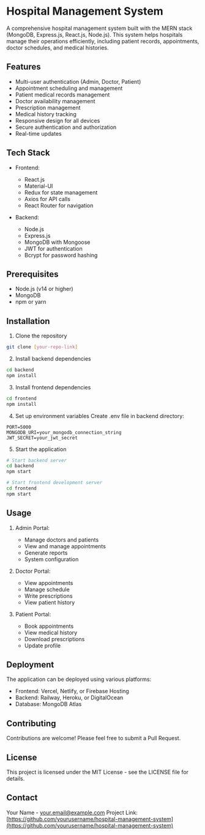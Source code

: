 # Hospital Management System

A comprehensive hospital management system built with the MERN stack (MongoDB, Express.js, React.js, Node.js). This system helps hospitals manage their operations efficiently, including patient records, appointments, doctor schedules, and medical histories.

## Features

- Multi-user authentication (Admin, Doctor, Patient)
- Appointment scheduling and management
- Patient medical records management
- Doctor availability management
- Prescription management
- Medical history tracking
- Responsive design for all devices
- Secure authentication and authorization
- Real-time updates

## Tech Stack

- Frontend:
  - React.js
  - Material-UI
  - Redux for state management
  - Axios for API calls
  - React Router for navigation

- Backend:
  - Node.js
  - Express.js
  - MongoDB with Mongoose
  - JWT for authentication
  - Bcrypt for password hashing

## Prerequisites

- Node.js (v14 or higher)
- MongoDB
- npm or yarn

## Installation

1. Clone the repository
```bash
git clone [your-repo-link]
```

2. Install backend dependencies
```bash
cd backend
npm install
```

3. Install frontend dependencies
```bash
cd frontend
npm install
```

4. Set up environment variables
Create .env file in backend directory:
```
PORT=5000
MONGODB_URI=your_mongodb_connection_string
JWT_SECRET=your_jwt_secret
```

5. Start the application
```bash
# Start backend server
cd backend
npm start

# Start frontend development server
cd frontend
npm start
```

## Usage

1. Admin Portal:
   - Manage doctors and patients
   - View and manage appointments
   - Generate reports
   - System configuration

2. Doctor Portal:
   - View appointments
   - Manage schedule
   - Write prescriptions
   - View patient history

3. Patient Portal:
   - Book appointments
   - View medical history
   - Download prescriptions
   - Update profile

## Deployment

The application can be deployed using various platforms:

- Frontend: Vercel, Netlify, or Firebase Hosting
- Backend: Railway, Heroku, or DigitalOcean
- Database: MongoDB Atlas

## Contributing

Contributions are welcome! Please feel free to submit a Pull Request.

## License

This project is licensed under the MIT License - see the LICENSE file for details.

## Contact

Your Name - your.email@example.com
Project Link: [https://github.com/yourusername/hospital-management-system](https://github.com/yourusername/hospital-management-system)